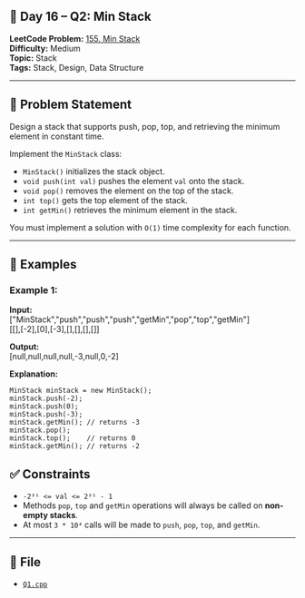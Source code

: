 ## 🧩 **Day 16 – Q2: Min Stack**

**LeetCode Problem:** [155. Min Stack](https://leetcode.com/problems/min-stack)  
**Difficulty:** Medium  
**Topic:** Stack  
**Tags:** Stack, Design, Data Structure

---

## 📄 Problem Statement

Design a stack that supports push, pop, top, and retrieving the minimum element in constant time.

Implement the `MinStack` class:

- `MinStack()` initializes the stack object.
- `void push(int val)` pushes the element `val` onto the stack.
- `void pop()` removes the element on the top of the stack.
- `int top()` gets the top element of the stack.
- `int getMin()` retrieves the minimum element in the stack.

You must implement a solution with `O(1)` time complexity for each function.

---

## 🧠 Examples

### Example 1:

**Input:**  
\["MinStack","push","push","push","getMin","pop","top","getMin"]  
\[\[],\[-2],\[0],\[-3],\[],\[],\[],\[]]

**Output:**  
\[null,null,null,null,-3,null,0,-2]

**Explanation:**

```
MinStack minStack = new MinStack();
minStack.push(-2);
minStack.push(0);
minStack.push(-3);
minStack.getMin(); // returns -3
minStack.pop();
minStack.top();    // returns 0
minStack.getMin(); // returns -2
```

## ✅ Constraints

- `-2³¹ <= val <= 2³¹ - 1`
- Methods `pop`, `top` and `getMin` operations will always be called on **non-empty stacks**.
- At most `3 * 10⁴` calls will be made to `push`, `pop`, `top`, and `getMin`.

---

## 📁 File

- [`Q1.cpp`](./Q1.cpp)
